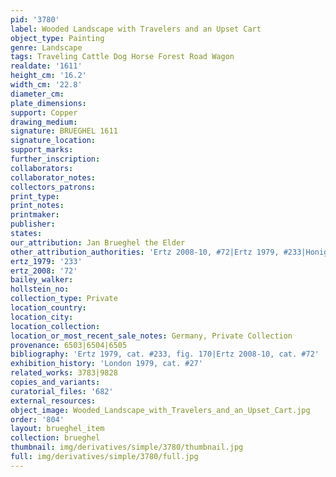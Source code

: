 ```yaml
---
pid: '3780'
label: Wooded Landscape with Travelers and an Upset Cart
object_type: Painting
genre: Landscape
tags: Traveling Cattle Dog Horse Forest Road Wagon
realdate: '1611'
height_cm: '16.2'
width_cm: '22.8'
diameter_cm: 
plate_dimensions: 
support: Copper
drawing_medium: 
signature: BRUEGHEL 1611
signature_location: 
support_marks: 
further_inscription: 
collaborators: 
collaborator_notes: 
collectors_patrons: 
print_type: 
print_notes: 
printmaker: 
publisher: 
states: 
our_attribution: Jan Brueghel the Elder
other_attribution_authorities: 'Ertz 2008-10, #72|Ertz 1979, #233|Honig database'
ertz_1979: '233'
ertz_2008: '72'
bailey_walker: 
hollstein_no: 
collection_type: Private
location_country: 
location_city: 
location_collection: 
location_or_most_recent_sale_notes: Germany, Private Collection
provenance: 6503|6504|6505
bibliography: 'Ertz 1979, cat. #233, fig. 170|Ertz 2008-10, cat. #72'
exhibition_history: 'London 1979, cat. #27'
related_works: 3783|9828
copies_and_variants: 
curatorial_files: '682'
external_resources: 
object_image: Wooded_Landscape_with_Travelers_and_an_Upset_Cart.jpg
order: '804'
layout: brueghel_item
collection: brueghel
thumbnail: img/derivatives/simple/3780/thumbnail.jpg
full: img/derivatives/simple/3780/full.jpg
---
```

